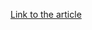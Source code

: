 [Link to the article](https://www.akamai.com/blog/security/another-golang-crypto-miner-on-the-loose)
